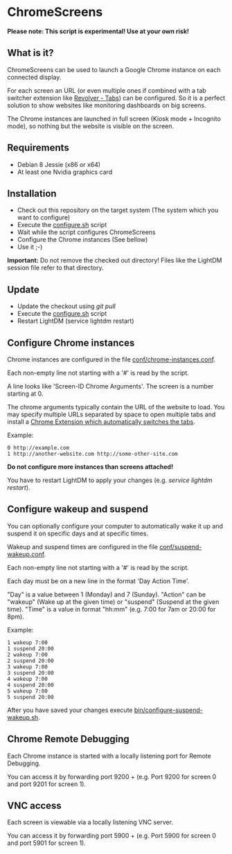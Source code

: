 # ChromeScreens

**Please note: This script is experimental! Use at your own risk!**

## What is it?

ChromeScreens can be used to launch a Google Chrome instance on each connected display.

For each screen an URL (or even multiple ones if combined with a tab switcher extension like [Revolver - Tabs](https://chrome.google.com/webstore/detail/revolver-tabs/dlknooajieciikpedpldejhhijacnbda)) can be configured. So it is a perfect solution to show websites like monitoring dashboards on big screens.

The Chrome instances are launched in full screen (Kiosk mode + Incognito mode), so nothing but the website is visible on the screen.

## Requirements

   * Debian 8 Jessie (x86 or x64)
   * At least one Nvidia graphics card

## Installation

   * Check out this repository on the target system (The system which you want to configure)
   * Execute the [configure.sh](/configure.sh) script
   * Wait while the script configures ChromeScreens
   * Configure the Chrome instances (See bellow)
   * Use it ;-)

**Important:** Do not remove the checked out directory! Files like the LightDM session file refer to that directory.

## Update

   * Update the checkout using *git pull*
   * Execute the [configure.sh](/configure.sh) script
   * Restart LightDM (service lightdm restart)

## Configure Chrome instances

Chrome instances are configured in the file [conf/chrome-instances.conf](/conf/chrome-instances.conf.sample).

Each non-empty line not starting with a '#' is read by the script.

A line looks like 'Screen-ID Chrome Arguments'. The screen is a number starting at 0.

The chrome arguments typically contain the URL of the website to load. You may specify multiple URLs separated by space to open multiple tabs and install a [Chrome Extension which automatically switches the tabs](https://chrome.google.com/webstore/detail/revolver-tabs/dlknooajieciikpedpldejhhijacnbda).

Example:
```
0 http://example.com
1 http://another-website.com http://some-other-site.com
```

**Do not configure more instances than screens attached!**

You have to restart LightDM to apply your changes (e.g. *service lightdm restart*).

## Configure wakeup and suspend

You can optionally configure your computer to automatically wake it up and suspend it on specific days and at specific times.

Wakeup and suspend times are configured in the file [conf/suspend-wakeup.conf](/conf/suspend-wakeup.conf).

Each non-empty line not starting with a '#' is read by the script.

Each day must be on a new line in the format 'Day Action Time'.

"Day" is a value between 1 (Monday) and 7 (Sunday).
"Action" can be "wakeup" (Wake up at the given time) or "suspend" (Suspend at the given time).
"Time" is a value in format "hh:mm" (e.g. 7:00 for 7am or 20:00 for 8pm).

Example:
```
1 wakeup 7:00
1 suspend 20:00
2 wakeup 7:00
2 suspend 20:00
3 wakeup 7:00
3 suspend 20:00
4 wakeup 7:00
4 suspend 20:00
5 wakeup 7:00
5 suspend 20:00
```

After you have saved your changes execute [bin/configure-suspend-wakeup.sh](bin/configure-suspend-wakeup.sh).

## Chrome Remote Debugging

Each Chrome instance is started with a locally listening port for Remote Debugging.

You can access it by forwarding port 9200 + <Screen ID> (e.g. Port 9200 for screen 0 and port 9201 for screen 1).

## VNC access

Each screen is viewable via a locally listening VNC server.

You can access it by forwarding port 5900 + <Screen ID> (e.g. Port 5900 for screen 0 and port 5901 for screen 1).
